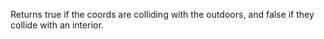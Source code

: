 Returns true if the coords are colliding with the outdoors, and false if they collide with an interior.